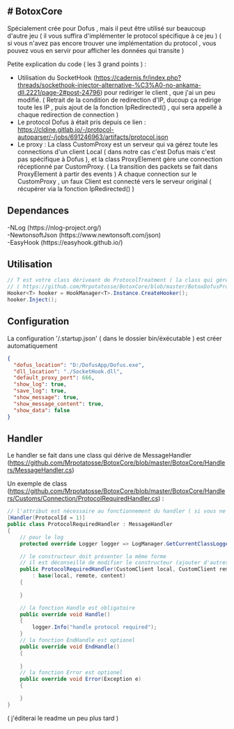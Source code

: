<h2> # BotoxCore </h2>

Spécialement crée pour Dofus , mais il peut être utilisé sur beaucoup d'autre jeu ( il vous suffira d'implémenter le protocol spécifique à ce jeu ) ( si vous n'avez pas encore trouver une implémentation du protocol , vous pouvez vous en servir pour afficher les données qui transite )

Petite explication du code ( les 3 grand points ) :
  - Utilisation du SocketHook (https://cadernis.fr/index.php?threads/sockethook-injector-alternative-%C3%A0-no-ankama-dll.2221/page-2#post-24796) pour rediriger le client , que j'ai un peu modifié. ( Retrait de la condition de redirection d'IP, ducoup ça redirige toute les IP , puis ajout de la fonction IpRedirected() , qui sera appellé à chaque redirection de connection )
  - Le protocol Dofus à était pris depuis ce lien : https://cldine.gitlab.io/-/protocol-autoparser/-/jobs/691246963/artifacts/protocol.json
  - Le proxy :
La class CustomProxy est un serveur qui va gérez toute les connections d'un client Local ( dans notre cas c'est Dofus mais c'est pas spécifique à Dofus ), et la class ProxyElement gère une connection réceptionné par CustomProxy. ( La transition des packets se fait dans ProxyElement à partir des events ) 
A chaque connection sur le CustomProxy , un faux Client est connecté vers le serveur original ( récupérer via la fonction IpRedirected() )

<h2> Dependances </h2>
  -NLog (https://nlog-project.org/)</br>  
  -NewtonsoftJson (https://www.newtonsoft.com/json)</br>  
  -EasyHook (https://easyhook.github.io/)</br>

<h2> Utilisation </h2>

```csharp
// T est votre class dériveant de ProtocolTreatment ( la class qui gère le traitement du protocol ) dans le cas de Dofus c'est MessageInformation
// ( https://github.com/Mrpotatosse/BotoxCore/blob/master/BotoxDofusProtocol/Protocol/MessageInformation.cs ) 
Hooker<T> hooker = HookManager<T>.Instance.CreateHooker();
hooker.Inject();
```

<h2> Configuration </h2>
La configuration '/.startup.json' ( dans le dossier bin/éxécutable ) est créer automatiquement

```json
{
  "dofus_location": "D:/DofusApp/Dofus.exe",
  "dll_location": "./SocketHook.dll",
  "default_proxy_port": 666,
  "show_log": true,
  "save_log": true,
  "show_message": true,
  "show_message_content": true,
  "show_data": false
}
```

<h2> Handler </h2>

Le handler se fait dans une class qui dérive de MessageHandler (https://github.com/Mrpotatosse/BotoxCore/blob/master/BotoxCore/Handlers/MessageHandler.cs)

Un exemple de class (https://github.com/Mrpotatosse/BotoxCore/blob/master/BotoxCore/Handlers/Customs/Connection/ProtocolRequiredHandler.cs) :

```csharp
// l'attribut est nécessaire au fonctionnement du handler ( si vous ne le mettez pas , la class ne sera pas reconnu comme étant un handler )
[Handler(ProtocolId = 1)]
public class ProtocolRequiredHandler : MessageHandler
{
    // pour le log
    protected override Logger logger => LogManager.GetCurrentClassLogger();

    // le constructeur doit présenter la même forme 
    // il est déconseillé de modifier le constructeur (ajouter d'autres arguments) étant donné que ça produira une erreur 
    public ProtocolRequiredHandler(CustomClient local, CustomClient remote, ProtocolJsonContent content) 
        : base(local, remote, content)
    {
    
    }

    // la fonction Handle est obligatoire
    public override void Handle()
    {
        logger.Info("handle protocol required");
    }
    // la fonction EndHandle est optionel
    public override void EndHandle()
    {
        
    }
    // la fonction Error est optionel
    public override void Error(Exception e)
    {

    }
}
```

( j'éditerai le readme un peu plus tard )
